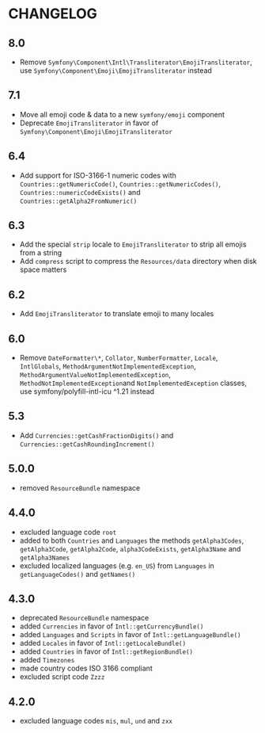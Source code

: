 CHANGELOG
=========

8.0
---

 * Remove `Symfony\Component\Intl\Transliterator\EmojiTransliterator`, use `Symfony\Component\Emoji\EmojiTransliterator` instead

7.1
---

 * Move all emoji code & data to a new `symfony/emoji` component
 * Deprecate `EmojiTransliterator` in favor of `Symfony\Component\Emoji\EmojiTransliterator`

6.4
---

 * Add support for ISO-3166-1 numeric codes with `Countries::getNumericCode()`, `Countries::getNumericCodes()`,
   `Countries::numericCodeExists()` and `Countries::getAlpha2FromNumeric()`

6.3
---

 * Add the special `strip` locale to `EmojiTransliterator` to strip all emojis from a string
 * Add `compress` script to compress the `Resources/data` directory when disk space matters

6.2
---

 * Add `EmojiTransliterator` to translate emoji to many locales

6.0
---

 * Remove `DateFormatter\*`, `Collator`, `NumberFormatter`, `Locale`, `IntlGlobals`, `MethodArgumentNotImplementedException`, `MethodArgumentValueNotImplementedException`, `MethodNotImplementedException`and `NotImplementedException` classes, use symfony/polyfill-intl-icu ^1.21 instead

5.3
---

 * Add `Currencies::getCashFractionDigits()` and `Currencies::getCashRoundingIncrement()`

5.0.0
-----

 * removed `ResourceBundle` namespace

4.4.0
-----

 * excluded language code `root`
 * added to both `Countries` and `Languages` the methods `getAlpha3Codes`, `getAlpha3Code`, `getAlpha2Code`, `alpha3CodeExists`, `getAlpha3Name` and `getAlpha3Names`
 * excluded localized languages (e.g. `en_US`) from `Languages` in `getLanguageCodes()` and `getNames()`

4.3.0
-----

 * deprecated `ResourceBundle` namespace
 * added `Currencies` in favor of `Intl::getCurrencyBundle()`
 * added `Languages` and `Scripts` in favor of `Intl::getLanguageBundle()`
 * added `Locales` in favor of `Intl::getLocaleBundle()`
 * added `Countries` in favor of `Intl::getRegionBundle()`
 * added `Timezones`
 * made country codes ISO 3166 compliant
 * excluded script code `Zzzz`

4.2.0
-----

 * excluded language codes `mis`, `mul`, `und` and `zxx`
